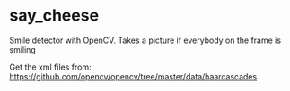 # say_cheese
Smile detector with OpenCV. Takes a picture if everybody on the frame is smiling

Get the xml files from: https://github.com/opencv/opencv/tree/master/data/haarcascades
